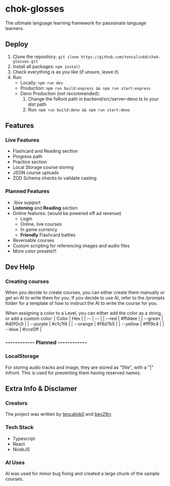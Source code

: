 # chok-glosses
The ultimate language learning framework for passionate language learners.

## Deploy
1. Clone the repository: ``` git clone https://github.com/tencalink0/chok-glosses.git ```
2. Install all packages: ``` npm install ```
3. Check everything is as you like (if unsure, leave it)
4. Run:
    - Locally: ``` npm run dev ```
    - Production: ``` npm run build:express && npm run start:express ```
    - Deno Production (not recommended):
        1. Change the fsRoot path in backend/src/server-deno.ts to your dist path
        2. Run: ``` npm run build:deno && npm run start:deno ```

## Features
### Live Features
- Flashcard and Reading section
- Progress path
- Practice section
- Local Storage course storing
- JSON course uploads
- ZOD Schema checks to validate casting
### Planned Features
- .lbsv support
- **Listening** and **Reading** section
- Online features: (would be powered off ad revenue)
    - Login
    - Online, live courses
    - In game currency
    - **Friendly** Flashcard battles
- Reversable courses
- Custom scripting for referencing images and audio files
- More color presets!!!

## Dev Help
### Creating courses
When you decide to create courses, you can either create them manually or get an AI to write them for you. If you decide to use AI, refer to the /prompts folder for a template of how to instruct the AI to write the course for you.

When assigning a color to a Level, you can either add the color as a string, or add a custom color:
| Color | Hex |
| -- | -- |
| --red | #ffddee |
| --green | #d0f0c0 |
| --purple | #c1c1f4 |
| --orange | #f8d7b5 |
| --yellow | #fff9c4 |
|  --blue | #cce5ff |

### ------------ Planned ------------
### LocalStorage 
For storing audio tracks and image, they are stored as "|file", with a "|" infront. This is used for preventing them having reserved names.

## Extra Info & Disclamer
### Creators
The project was written by [tencalink0](https://github.com/tencalink0) and [bev29rr](https://github.com/bev29rr). 

### Tech Stack
- Typescript
- React
- NodeJS

### AI Uses
AI was used for minor bug fixing and created a large chunk of the sample courses.